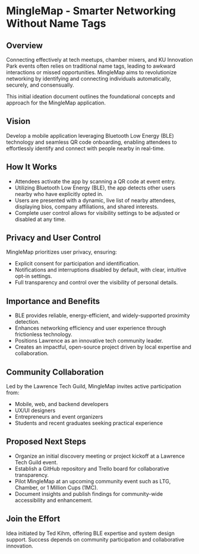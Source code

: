 # MingleMap - Smarter Networking Without Name Tags

## Overview
Connecting effectively at tech meetups, chamber mixers, and KU Innovation Park events often relies on traditional name tags, leading to awkward interactions or missed opportunities. MingleMap aims to revolutionize networking by identifying and connecting individuals automatically, securely, and consensually.

This initial ideation document outlines the foundational concepts and approach for the MingleMap application.

## Vision
Develop a mobile application leveraging Bluetooth Low Energy (BLE) technology and seamless QR code onboarding, enabling attendees to effortlessly identify and connect with people nearby in real-time.

## How It Works

- Attendees activate the app by scanning a QR code at event entry.
- Utilizing Bluetooth Low Energy (BLE), the app detects other users nearby who have explicitly opted in.
- Users are presented with a dynamic, live list of nearby attendees, displaying bios, company affiliations, and shared interests.
- Complete user control allows for visibility settings to be adjusted or disabled at any time.

## Privacy and User Control
MingleMap prioritizes user privacy, ensuring:

- Explicit consent for participation and identification.
- Notifications and interruptions disabled by default, with clear, intuitive opt-in settings.
- Full transparency and control over the visibility of personal details.

## Importance and Benefits

- BLE provides reliable, energy-efficient, and widely-supported proximity detection.
- Enhances networking efficiency and user experience through frictionless technology.
- Positions Lawrence as an innovative tech community leader.
- Creates an impactful, open-source project driven by local expertise and collaboration.

## Community Collaboration
Led by the Lawrence Tech Guild, MingleMap invites active participation from:

- Mobile, web, and backend developers
- UX/UI designers
- Entrepreneurs and event organizers
- Students and recent graduates seeking practical experience

## Proposed Next Steps

- Organize an initial discovery meeting or project kickoff at a Lawrence Tech Guild event.
- Establish a GitHub repository and Trello board for collaborative transparency.
- Pilot MingleMap at an upcoming community event such as LTG, Chamber, or 1 Million Cups (1MC).
- Document insights and publish findings for community-wide accessibility and enhancement.

## Join the Effort
Idea initiated by Ted Kihm, offering BLE expertise and system design support. Success depends on community participation and collaborative innovation.

